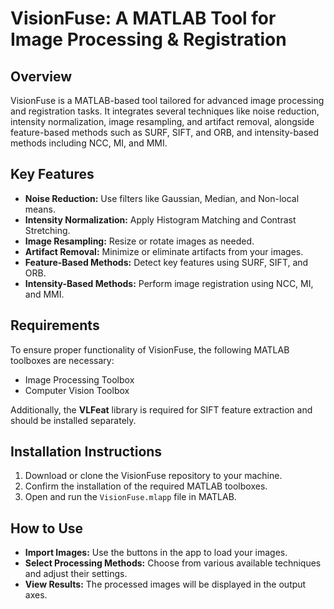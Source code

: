 # VisionFuse: A MATLAB Tool for Image Processing & Registration

## Overview
VisionFuse is a MATLAB-based tool tailored for advanced image processing and registration tasks. It integrates several techniques like noise reduction, intensity normalization, image resampling, and artifact removal, alongside feature-based methods such as SURF, SIFT, and ORB, and intensity-based methods including NCC, MI, and MMI.

## Key Features
- **Noise Reduction:** Use filters like Gaussian, Median, and Non-local means.
- **Intensity Normalization:** Apply Histogram Matching and Contrast Stretching.
- **Image Resampling:** Resize or rotate images as needed.
- **Artifact Removal:** Minimize or eliminate artifacts from your images.
- **Feature-Based Methods:** Detect key features using SURF, SIFT, and ORB.
- **Intensity-Based Methods:** Perform image registration using NCC, MI, and MMI.

## Requirements
To ensure proper functionality of VisionFuse, the following MATLAB toolboxes are necessary:
- Image Processing Toolbox
- Computer Vision Toolbox

Additionally, the **VLFeat** library is required for SIFT feature extraction and should be installed separately.

## Installation Instructions
1. Download or clone the VisionFuse repository to your machine.
2. Confirm the installation of the required MATLAB toolboxes.
3. Open and run the `VisionFuse.mlapp` file in MATLAB.

## How to Use
- **Import Images:** Use the buttons in the app to load your images.
- **Select Processing Methods:** Choose from various available techniques and adjust their settings.
- **View Results:** The processed images will be displayed in the output axes.

